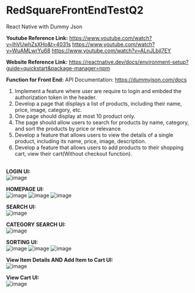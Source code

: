 # RedSquareFrontEndTestQ2
React Native with Dummy Json

**Youtube Reference Link:**
https://www.youtube.com/watch?v=IhVUwhZsXHo&t=4031s
https://www.youtube.com/watch?v=WuAMLwrYu68
https://www.youtube.com/watch?v=ALnJLbjI7EY

**Website Reference Link:**
https://reactnative.dev/docs/environment-setup?guide=quickstart&package-manager=npm

**Function for Front End:**
API Documentation: https://dummyjson.com/docs
1. Implement a feature where user are require to login and embded the authorization token in the
header.
2. Develop a page that displays a list of products, including their name, price, image, category, etc.
3. One page should display at most 10 product only.
4. The page should allow users to search for products by name, category, and sort the products by
price or relevance.
5. Develop a feature that allows users to view the details of a single product, including its name, price,
image, description.
6. Develop a feature that allows users to add products to their shopping cart, view their cart(Without
checkout function).<br/><br/>

**LOGIN UI:**<br/>
![image](https://github.com/lookerOn/RedSquareFrontEndTestQ2/assets/128567524/70713ab9-d4de-45a8-b7a1-5f3b0435b49d)

**HOMEPAGE UI:**<br/>
![image](https://github.com/lookerOn/RedSquareFrontEndTestQ2/assets/128567524/4a2a045b-d8f7-433f-8708-65be802633b8)
![image](https://github.com/lookerOn/RedSquareFrontEndTestQ2/assets/128567524/cdc8867b-ac06-42e3-82a5-1f379ffe9ba7)
![image](https://github.com/lookerOn/RedSquareFrontEndTestQ2/assets/128567524/9f8456dd-0b98-421a-9ead-04f0404e1949)

**SEARCH UI:**<br/>
![image](https://github.com/lookerOn/RedSquareFrontEndTestQ2/assets/128567524/9d34e324-600a-471a-bdcd-63981079358c)

**CATEGORY SEARCH UI:**<br/>
![image](https://github.com/lookerOn/RedSquareFrontEndTestQ2/assets/128567524/66d5924c-5a3e-475c-aa27-3ce725724a4e)

**SORTING UI:**<br/>
![image](https://github.com/lookerOn/RedSquareFrontEndTestQ2/assets/128567524/29cb39c8-ac09-41c0-92a5-41f168b85007)
![image](https://github.com/lookerOn/RedSquareFrontEndTestQ2/assets/128567524/6f81be55-64c5-4d23-a241-0aa4904549ad)
![image](https://github.com/lookerOn/RedSquareFrontEndTestQ2/assets/128567524/60633bd3-0850-4e9f-b0bc-de3d61361696)

**View Item Details AND Add Item to Cart UI:**<br/>
![image](https://github.com/lookerOn/RedSquareFrontEndTestQ2/assets/128567524/148767ec-9c46-46a6-bbb2-b67b4a192da6)

**View Cart UI:**<br/>
![image](https://github.com/lookerOn/RedSquareFrontEndTestQ2/assets/128567524/c8ac2d8f-a545-4189-a5e4-ef584ec11144)



